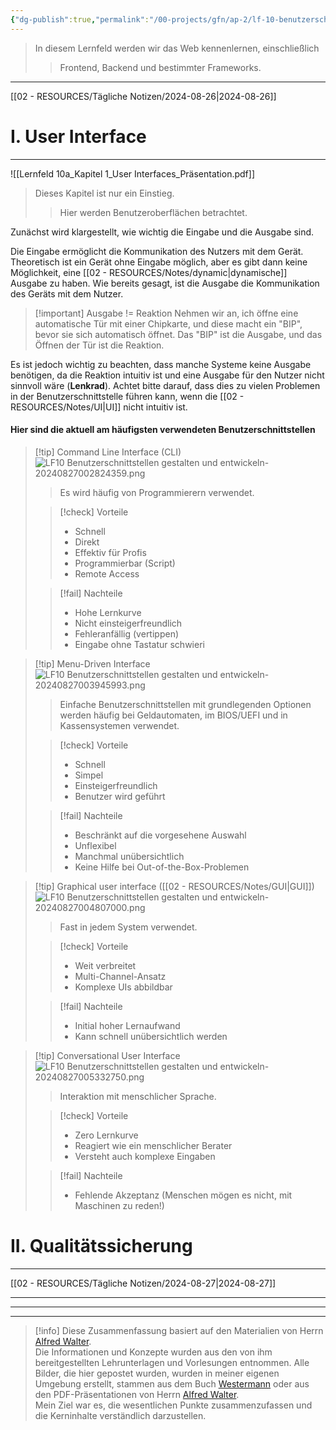 ```yaml
---
{"dg-publish":true,"permalink":"/00-projects/gfn/ap-2/lf-10-benutzerschnittstellen-gestalten-und-entwickeln/","tags":["GFN/LF10","inProgress"]}
---
```


>In diesem Lernfeld werden wir das Web kennenlernen, einschließlich
>>Frontend, Backend und bestimmter Frameworks.
___
[[02 - RESOURCES/Tägliche Notizen/2024-08-26\|2024-08-26]]
# I. User Interface
___
![[Lernfeld 10a_Kapitel 1_User Interfaces_Präsentation.pdf]]
>Dieses Kapitel ist nur ein Einstieg.
>>Hier werden Benutzeroberflächen betrachtet.  

Zunächst wird klargestellt, wie wichtig die Eingabe und die Ausgabe sind.  

Die Eingabe ermöglicht die Kommunikation des Nutzers mit dem Gerät. Theoretisch ist ein Gerät ohne Eingabe möglich, aber es gibt dann keine Möglichkeit, eine [[02 - RESOURCES/Notes/dynamic\|dynamische]] Ausgabe zu haben. Wie bereits gesagt, ist die Ausgabe die Kommunikation des Geräts mit dem Nutzer.

>[!important] Ausgabe  != Reaktion
Nehmen wir an, ich öffne eine automatische Tür mit einer Chipkarte, 
und diese macht ein "BIP", bevor sie sich automatisch öffnet.
> Das "BIP" ist die Ausgabe, und das Öffnen der Tür ist die Reaktion.

Es ist jedoch wichtig zu beachten, dass manche Systeme keine Ausgabe benötigen, da die Reaktion intuitiv ist und eine Ausgabe für den Nutzer nicht sinnvoll wäre (**Lenkrad**). Achtet bitte darauf, dass dies zu vielen Problemen in der Benutzerschnittstelle führen kann, wenn die [[02 - RESOURCES/Notes/UI\|UI]] nicht intuitiv ist.

#### Hier sind die aktuell am häufigsten verwendeten Benutzerschnittstellen

>[!tip] Command Line Interface (CLI)
>![LF10 Benutzerschnittstellen gestalten und entwickeln-20240827002824359.png](/img/user/02%20-%20RESOURCES/Files/LF10%20Benutzerschnittstellen%20gestalten%20und%20entwickeln-20240827002824359.png)
>>Es wird häufig von Programmierern verwendet.
> 
> 
>>[!check] Vorteile
>>- Schnell
>>- Direkt
>>- Effektiv für Profis
>>- Programmierbar (Script)
>>- Remote Access
> 
>>[!fail] Nachteile
>>- Hohe Lernkurve
>>- Nicht einsteigerfreundlich
>>- Fehleranfällig (vertippen)
>>- Eingabe ohne Tastatur schwieri

>[!tip] Menu-Driven Interface
>![LF10 Benutzerschnittstellen gestalten und entwickeln-20240827003945993.png](/img/user/02%20-%20RESOURCES/Files/LF10%20Benutzerschnittstellen%20gestalten%20und%20entwickeln-20240827003945993.png)
>>Einfache Benutzerschnittstellen mit grundlegenden Optionen werden häufig bei Geldautomaten, im BIOS/UEFI und in Kassensystemen verwendet.
>
> 
>>[!check] Vorteile
>>- Schnell
>>- Simpel
>>- Einsteigerfreundlich
>>- Benutzer wird geführt
> 
>>[!fail] Nachteile
>>- Beschränkt auf die vorgesehene Auswahl
>>- Unflexibel
>>- Manchmal unübersichtlich
>>- Keine Hilfe bei Out-of-the-Box-Problemen


>[!tip]  Graphical user interface ([[02 - RESOURCES/Notes/GUI\|GUI]])
>![LF10 Benutzerschnittstellen gestalten und entwickeln-20240827004807000.png](/img/user/02%20-%20RESOURCES/Files/LF10%20Benutzerschnittstellen%20gestalten%20und%20entwickeln-20240827004807000.png)
>>Fast in jedem System verwendet.
>
> 
>>[!check] Vorteile
>>- Weit verbreitet
>>- Multi-Channel-Ansatz
>>- Komplexe UIs abbildbar
> 
>>[!fail] Nachteile
>>- Initial hoher Lernaufwand 
>>- Kann schnell unübersichtlich werden

>[!tip] Conversational User Interface
>![LF10 Benutzerschnittstellen gestalten und entwickeln-20240827005332750.png](/img/user/02%20-%20RESOURCES/Files/LF10%20Benutzerschnittstellen%20gestalten%20und%20entwickeln-20240827005332750.png)
>>Interaktion mit menschlicher Sprache.
>
>
>>[!check] Vorteile
>>- Zero Lernkurve
>>- Reagiert wie ein menschlicher Berater
>>- Versteht auch komplexe Eingaben
> 
>>[!fail] Nachteile
>>- Fehlende Akzeptanz (Menschen mögen es nicht, mit Maschinen zu reden!)

# II. Qualitätssicherung
___
[[02 - RESOURCES/Tägliche Notizen/2024-08-27\|2024-08-27]]






___
___
___
>[!info] 
>Diese Zusammenfassung basiert auf den Materialien von Herrn [Alfred Walter](https://www.linkedin.com/in/artingo/?originalSubdomain=de).  
>Die Informationen und Konzepte wurden aus den von ihm bereitgestellten Lehrunterlagen und Vorlesungen entnommen. 
>Alle Bilder, die hier gepostet wurden, wurden in meiner eigenen Umgebung erstellt, stammen aus dem Buch [Westermann](https://www.westermann.de/reihe/ITBERUF2020/IT-Berufe?a=1) oder aus den PDF-Präsentationen von Herrn [Alfred Walter](https://www.linkedin.com/in/artingo/?originalSubdomain=de).  
>Mein Ziel war es, die wesentlichen Punkte zusammenzufassen und die Kerninhalte verständlich darzustellen.
